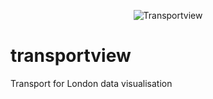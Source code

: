 <p align="center" >
  <img src="https://raw.github.com/samuelleach/transportview/master/public/images/transportview_logo.png" alt="Transportview" title="Transportview">
</p>


transportview
============

Transport for London data visualisation
